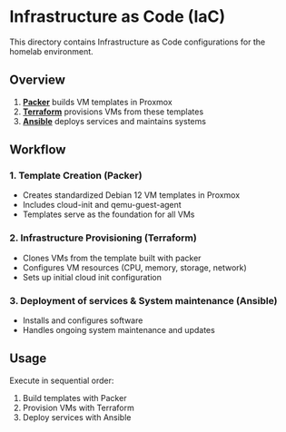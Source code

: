 # Infrastructure as Code (IaC)

This directory contains Infrastructure as Code configurations for the homelab environment.

## Overview


1. **[Packer](./packer/)** builds VM templates in Proxmox
2. **[Terraform](./terraform/)** provisions VMs from these templates  
3. **[Ansible](./ansible/)** deploys services and maintains systems

## Workflow

### 1. Template Creation (Packer)
- Creates standardized Debian 12 VM templates in Proxmox
- Includes cloud-init and qemu-guest-agent
- Templates serve as the foundation for all VMs

### 2. Infrastructure Provisioning (Terraform)
- Clones VMs from the template built with packer
- Configures VM resources (CPU, memory, storage, network)
- Sets up initial cloud init configuration

### 3. Deployment of services & System maintenance (Ansible)
- Installs and configures software
- Handles ongoing system maintenance and updates

## Usage

Execute in sequential order:
1. Build templates with Packer
2. Provision VMs with Terraform  
3. Deploy services with Ansible 

